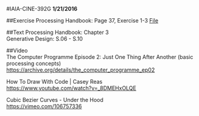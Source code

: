 #IAIA-CINE-392G
**1/21/2016**

##Exercise
Processing Handbook: Page 37, Exercise 1-3
[File](exercise/ex-2016-01-21.pdf)  

##Text
Processing Handbook: Chapter 3  
Generative Design: S.06 - S.10  

##Video  
The Computer Programme Episode 2: Just One Thing After Another (basic processing concepts)  
https://archive.org/details/the_computer_programme_ep02  

How To Draw With Code | Casey Reas  
https://www.youtube.com/watch?v=_8DMEHxOLQE

Cubic Bezier Curves - Under the Hood  
https://vimeo.com/106757336
